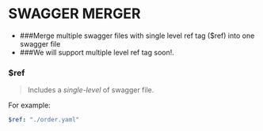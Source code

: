 # SWAGGER MERGER

* ###Merge multiple swagger files with single level ref tag ($ref) into one swagger file
* ###We will support multiple level ref tag soon!.
### $ref
> Includes a _single-level_ of swagger file.



For example:
```yaml
$ref: "./order.yaml"